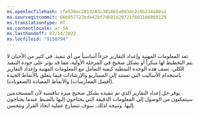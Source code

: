 ```yaml
---
ms.openlocfilehash: cfe538ec2813283c3016b5a803dc2c6b234a08a1
ms.sourcegitcommit: 666957722ed442bf7d691d20721f601186860129
ms.translationtype: HT
ms.contentlocale: ar-SA
ms.lasthandoff: 07/14/2022
ms.locfileid: "9150794"
---
```

تعد المعلومات المهنية وإعداد التقارير جزءاً أساسياً من أي تنفيذ. في كثير من الأحيان لا يتم التخطيط لها مبكراً أو بشكل صحيح في المرحلة الأولية، مما قد يؤثر على جودة التنفيذ الكلي. تصف هذه الوحدة النمطية كيفية التعامل مع المعلومات المهنية وإعداد التقارير باستخدام الأساليب التي تستند إلى السيناريو والإرشادات فيما يتعلق بالأنماط الجيدة (أفضل الممارسات) والأنماط المضادة (الصعوبات).

يوفر حل إعداد التقارير الذي تم تنفيذه بشكل صحيح ميزة تنافسية لأن المستخدمين سيتمكنون من الوصول إلى المعلومات الدقيقة التي يحتاجون إليها بالضبط عندما يحتاجون إليها. ونتيجة لذلك، سوف تتسارع عملية اتخاذ القرار وتتحسن.
